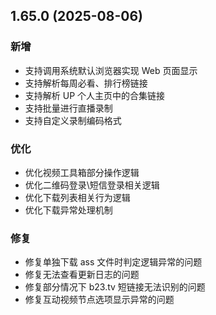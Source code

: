 ## 1.65.0 (2025-08-06)
### 新增
* 支持调用系统默认浏览器实现 Web 页面显示
* 支持解析每周必看、排行榜链接
* 支持解析 UP 个人主页中的合集链接
* 支持批量进行直播录制
* 支持自定义录制编码格式

### 优化
* 优化视频工具箱部分操作逻辑
* 优化二维码登录\短信登录相关逻辑
* 优化下载列表相关行为逻辑
* 优化下载异常处理机制

### 修复
* 修复单独下载 ass 文件时判定逻辑异常的问题
* 修复无法查看更新日志的问题
* 修复部分情况下 b23.tv 短链接无法识别的问题
* 修复互动视频节点选项显示异常的问题
